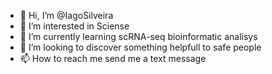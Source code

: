 - 👋 Hi, I’m @IagoSilveira
- 👀 I’m interested in Sciense
- 🌱 I’m currently learning scRNA-seq bioinformatic analisys
- 💞️ I’m looking to discover something helpfull to safe people
- 📫 How to reach me send me a text message

<!---
IagoSilveira/IagoSilveira is a ✨ special ✨ repository because its `README.md` (this file) appears on your GitHub profile.
You can click the Preview link to take a look at your changes.
--->
